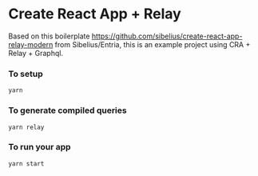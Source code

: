 # Create React App + Relay 

Based on this boilerplate https://github.com/sibelius/create-react-app-relay-modern from Sibelius/Entria, this is an example project using CRA + Relay + Graphql.

### To setup 

```
yarn
```

### To generate compiled queries 

```
yarn relay
```

### To run your app

```
yarn start
```




